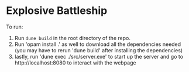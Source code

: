 # Explosive Battleship

To run:

1. Run `dune build` in the root directory of the repo.
2. Run 'opam install .' as well to download all the dependencies needed (you may have to rerun 'dune build' after installing the dependencies)
3. lastly, run 'dune exec ./src/server.exe' to start up the server and go to http://localhost:8080 to interact with the webpage
